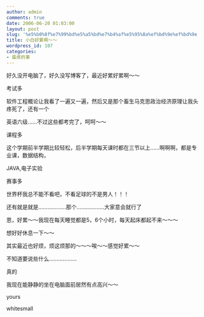 ```yaml
---
author: admin
comments: true
date: 2006-06-20 01:03:00
layout: post
slug: '%e5%b0%8f%e7%99%bd%e5%a5%bd%e7%b4%af%e5%95%8a%ef%bd%9e%ef%bd%9e'
title: 小白好累啊～～
wordpress_id: 107
categories:
- 蛋疼的事
---
```


好久没开电脑了，好久没写博客了，最近好累好累啊～～  
  
考试多  
  
软件工程概论让我看了一遍又一遍，然后又是那个畜生马克思政治经济原理让我头疼死了，还有一个  
  
英语六级……不过这些都考完了，呵呵～～  
  
课程多  
  
这个学期前半学期比较轻松，后半学期每天课时都在三节以上……啊啊啊，都是专业课，数据结构，  
  
JAVA,电子实验  
  
赛事多  
  
世界杯我总不能不看吧，不看足球的不是男人！！！  
  
还有就是就是………………那个………………大家意会就行了  
  
恩，好累～～我现在每天睡觉都是5，6个小时，每天起床都起不来～～～  
  
想好好休息一下～～  
  
其实最近也好烦，烦这烦那的～～～唉～～感觉好累～～  
  
不知道要说些什么………………  
  
真的  
  
我现在能静静的坐在电脑面前居然有点高兴～～  
  
yours  
  
whitesmall  
  

